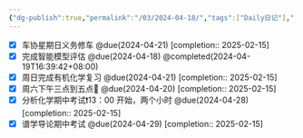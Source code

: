 ```yaml
---
{"dg-publish":true,"permalink":"/03/2024-04-18/","tags":["Daily日记"],"noteIcon":"","created":"2025-01-31T00:35","updated":"2025-07-01T13:37"}
---
```


- [x] 车协星期日义务修车 @due(2024-04-21) [completion:: 2025-02-15]
- [x] 完成智能模型评估 @due(2024-04-18) @completed(2024-04-19T16:39:42+08:00)
- [x] 周日完成有机化学复习 @due(2024-04-21) [completion:: 2025-02-15]
- [x] 周六下午三点到五点🏸 @due(2024-04-20) [completion:: 2025-02-15]
- [x] 分析化学期中考试❗13：00 开始，两个小时 @due(2024-04-28) [completion:: 2025-02-15]
- [x] 谱学导论期中考试 @due(2024-04-29) [completion:: 2025-02-15]
